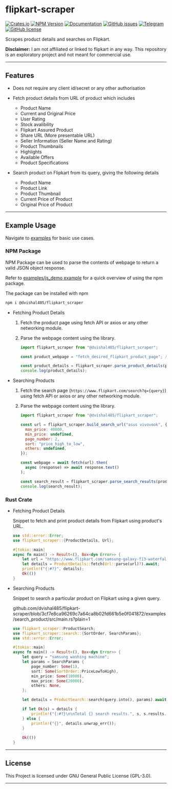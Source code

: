 # flipkart-scraper

[![Crates.io](https://img.shields.io/crates/v/flipkart-scraper)](https://crates.io/crates/flipkart-scraper/)
[![NPM Version](https://img.shields.io/npm/v/%40dvishal485%2Fflipkart_scraper?color=green)](https://www.npmjs.com/package/@dvishal485/flipkart_scraper)
[![Documentation](https://img.shields.io/badge/API-Documentation-blue)](https://docs.rs/flipkart_scraper/latest/flipkart_scraper/)
[![GitHub issues](https://img.shields.io/github/issues/dvishal485/flipkart-scraper)](https://github.com/dvishal485/flipkart-scraper/issues)
[![Telegram](https://img.shields.io/badge/-dvishal485-blue?style=flat&logo=telegram)](https://t.me/dvishal485)
[![GitHub license](https://img.shields.io/github/license/dvishal485/flipkart-scraper)](https://github.com/dvishal485/flipkart-scraper/blob/main/LICENSE)

Scrapes product details and searches on Flipkart.

**Disclaimer:** I am not affiliated or linked to flipkart in any way. This repository is an exploratory project and not meant for commercial use.

---

## Features

- Does not require any client id/secret or any other authorisation

- Fetch product details from URL of product which includes

  - Product Name
  - Current and Original Price
  - User Rating
  - Stock avalibility
  - Flipkart Assured Product
  - Share URL (More presentable URL)
  - Seller Information (Seller Name and Rating)
  - Product Thumbnails
  - Highlights
  - Available Offers
  - Product Specifications

- Search product on Flipkart from its query, giving the following details

  - Product Name
  - Product Link
  - Product Thumbnail
  - Current Price of Product
  - Original Price of Product

---

## Example Usage

Navigate to [examples](https://github.com/dvishal485/flipkart-scraper/tree/main/examples) for basic use cases.

### NPM Package

NPM Package can be used to parse the contents of webpage to return a valid JSON object response.

Refer to [examples/js_demo example](https://github.com/dvishal485/flipkart-scraper/tree/main/examples/js_demo) for a quick overview of using the npm package.

The package can be installed with npm

```bash
npm i @dvishal485/flipkart_scraper
```

- Fetching Product Details

   1. Fetch the product page using fetch API or axios or any other networking module.
   2. Parse the webpage content using the library.

      ```javascript
      import flipkart_scraper from "@dvishal485/flipkart_scraper";

      const product_webpage = "fetch_desired_flipkart_product_page"; // use fetcher of your like

      const product_details = flipkart_scraper.parse_product_details(product_webpage);
      console.log(product_details);
      ```

- Searching Products

  1. Fetch the search page (`https://www.flipkart.com/search?q={query}`) using fetch API or axios or any other networking module.
  2. Parse the webpage content using the library.

      ```javascript
      import flipkart_scraper from "@dvishal485/flipkart_scraper";
      
      const url = flipkart_scraper.build_search_url("asus vivovook", {
        max_price: 40000,
        min_price: undefined,
        page_number: 2,
        sort: "price_high_to_low",
        others: undefined,
      });
  
      const webpage = await fetch(url).then(
        async (response) => await response.text()
      );
  
      const search_result = flipkart_scraper.parse_search_results(product_webpage);
      console.log(search_result);
      ```

### Rust Crate

- Fetching Product Details

  Snippet to fetch and print product details from Flipkart using product's URL.

  ```rust
  use std::error::Error;
  use flipkart_scraper::{ProductDetails, Url};
  
  #[tokio::main]
  async fn main() -> Result<(), Box<dyn Error>> {
      let url = "https://www.flipkart.com/samsung-galaxy-f13-waterfall-blue-64-gb/p/itm583ef432b2b0c";
      let details = ProductDetails::fetch(Url::parse(url)?).await;
      println!("{:#?}", details);
      Ok(())
  }
  ```

- Searching Products

  Snippet to search a particular product on Flipkart using a given query.

  github.com/dvishal485/flipkart-scraper/blob/3cf7e8ca96269c7a64ca8b02fd661b5e0f041872/examples/search_product/src/main.rs?plain=1
  
  ```rust
  use flipkart_scraper::ProductSearch;
  use flipkart_scraper::search::{SortOrder, SearchParams};
  use std::error::Error;
  
  #[tokio::main]
  async fn main() -> Result<(), Box<dyn Error>> {
      let query = "samsung washing machine";
      let params = SearchParams {
          page_number: Some(1),
          sort: Some(SortOrder::PriceLowToHigh),
          min_price: Some(10000),
          max_price: Some(20000),
          others: None,
      };
  
      let details = ProductSearch::search(query.into(), params).await;
  
      if let Ok(s) = details {
          println!("{:#?}\n\nTotal {} search results.", s, s.results.len());
      } else {
          println!("{}", details.unwrap_err());
      }
      
      Ok(())
  }
  ```

---

## License

This Project is licensed under GNU General Public License (GPL-3.0).

---

